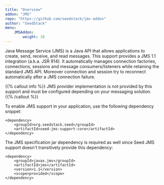 ```yaml
---
title: "Overview"
addon: "JMS"
repo: "https://github.com/seedstack/jms-addon"
author: "SeedStack"
menu:
    JMSAddon:
        weight: 10
---
```



Java Message Service (JMS) is a Java API that allows applications to create, send, receive, and read messages.
This support provides a JMS 1.1 integration (a.k.a. JSR 914). It automatically manages connection factories,
connections, sessions and message consumers/listeners while retaining the standard JMS API. Moreover connection
and session try to reconnect automatically after a JMS connection failure.

{{% callout info %}}
JMS provider implementation is not provided by this support and must be configured depending on your messaging solution.
{{% /callout %}}

To enable JMS support in your application, use the following dependency snippet:

    <dependency>
        <groupId>org.seedstack.seed</groupId>
        <artifactId>seed-jms-support-core</artifactId>
    </dependency>

The JMS specification jar dependency is required as well since Seed JMS support doesn't transitively provide this 
dependency:

    <dependency>
        <groupId>javax.jms</groupId>
        <artifactId>jms</artifactId>
        <version>1.1</version>
        <scope>provided</scope>
    </dependency>
